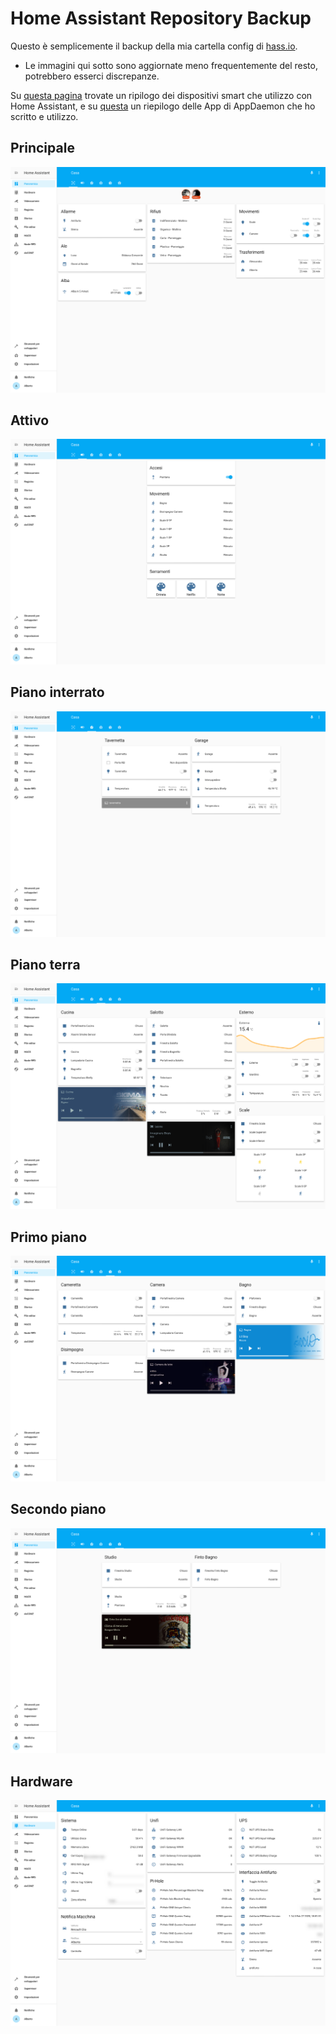 # Home Assistant Repository Backup

Questo è semplicemente il backup della mia cartella config di [hass.io](https://www.home-assistant.io).

* Le immagini qui sotto sono aggiornate meno frequentemente del resto, potrebbero esserci discrepanze.

Su [questa pagina](https://github.com/JohnnyZeta/hassio/tree/master/devices.md) trovate un ripilogo dei dispositivi smart che utilizzo con Home Assistant, e su [questa](https://github.com/JohnnyZeta/hassio/tree/master/appdaemon/readme.md) un riepilogo delle App di AppDaemon che ho scritto e utilizzo.

## Principale

![SchedaPrincipale](images/image1.png)

## Attivo

![SchedaAttivo](images/image2.png)

## Piano interrato

![SchedaInterrato](images/image3.png)

## Piano terra

![SchedaTerra](images/image4.png)

## Primo piano

![SchedaPrimo](images/image5.png)

## Secondo piano

![SchedaSecondo](images/image6.png)

## Hardware

![SchedaHardware](images/image7.png)
